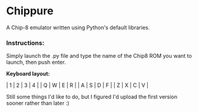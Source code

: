 # Chippure
A Chip-8 emulator written using Python's default libraries.

### Instructions:

Simply launch the .py file and type the name of the Chip8 ROM you want to launch, then push enter.

**Keyboard layout:**

| 1 | 2 | 3 | 4 |
| Q | W | E | R |
| A | S | D | F |
| Z | X | C | V |
  
Still some things I'd like to do, but I figured I'd upload the first version sooner rather than later :)
